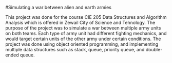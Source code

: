 #Simulating a war between alien and earth armies

This project was done for the course CIE 205 Data Structures and Algorithm Analysis which is offered in Zewail City of Science and Tehnology. The purpose of the project was to simulate a war between multiple army 
units on both teams. Each type of army unit had different fighting mechanics, and would target certain units of the other army under certain conditions. The project was done using object oriented programming, and 
implementing multiple data structures such as stack, queue, priority queue, and double-ended queue. 
